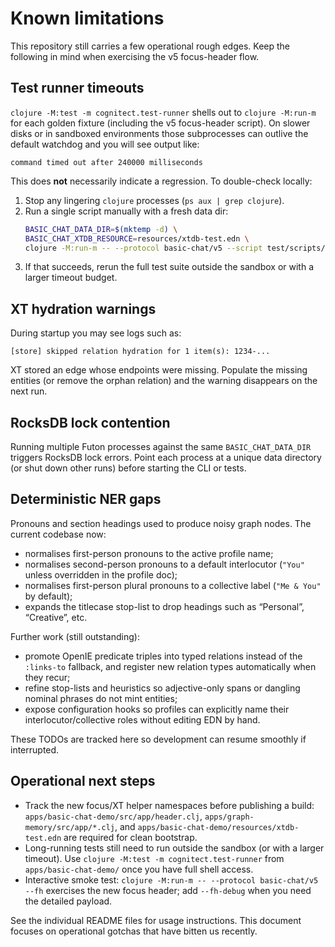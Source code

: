 # Known limitations

This repository still carries a few operational rough edges. Keep the following in
mind when exercising the v5 focus-header flow.

## Test runner timeouts

`clojure -M:test -m cognitect.test-runner` shells out to `clojure -M:run-m` for
each golden fixture (including the v5 focus-header script). On slower disks or in
sandboxed environments those subprocesses can outlive the default watchdog and
you will see output like:

```
command timed out after 240000 milliseconds
```

This does **not** necessarily indicate a regression. To double-check locally:

1. Stop any lingering `clojure` processes (`ps aux | grep clojure`).
2. Run a single script manually with a fresh data dir:
   ```bash
   BASIC_CHAT_DATA_DIR=$(mktemp -d) \
   BASIC_CHAT_XTDB_RESOURCE=resources/xtdb-test.edn \
   clojure -M:run-m -- --protocol basic-chat/v5 --script test/scripts/basic-chat/v5/focus-header.edn --fh-only
   ```
3. If that succeeds, rerun the full test suite outside the sandbox or with a
   larger timeout budget.

## XT hydration warnings

During startup you may see logs such as:

```
[store] skipped relation hydration for 1 item(s): 1234-...
```

XT stored an edge whose endpoints were missing. Populate the missing entities
(or remove the orphan relation) and the warning disappears on the next run.

## RocksDB lock contention

Running multiple Futon processes against the same `BASIC_CHAT_DATA_DIR` triggers
RocksDB lock errors. Point each process at a unique data directory (or shut down
other runs) before starting the CLI or tests.

## Deterministic NER gaps

Pronouns and section headings used to produce noisy graph nodes. The current codebase now:

- normalises first-person pronouns to the active profile name;
- normalises second-person pronouns to a default interlocutor (`"You"` unless overridden in the profile doc);
- normalises first-person plural pronouns to a collective label (`"Me & You"` by default);
- expands the titlecase stop-list to drop headings such as “Personal”, “Creative”, etc.

Further work (still outstanding):

- promote OpenIE predicate triples into typed relations instead of the `:links-to` fallback, and register new relation types automatically when they recur;
- refine stop-lists and heuristics so adjective-only spans or dangling nominal phrases do not mint entities;
- expose configuration hooks so profiles can explicitly name their interlocutor/collective roles without editing EDN by hand.

These TODOs are tracked here so development can resume smoothly if interrupted.

## Operational next steps

- Track the new focus/XT helper namespaces before publishing a build:
  `apps/basic-chat-demo/src/app/header.clj`, `apps/graph-memory/src/app/*.clj`,
  and `apps/basic-chat-demo/resources/xtdb-test.edn` are required for clean
  bootstrap.
- Long-running tests still need to run outside the sandbox (or with a larger
  timeout). Use `clojure -M:test -m cognitect.test-runner` from
  `apps/basic-chat-demo/` once you have full shell access.
- Interactive smoke test: `clojure -M:run-m -- --protocol basic-chat/v5 --fh`
  exercises the new focus header; add `--fh-debug` when you need the detailed
  payload.

See the individual README files for usage instructions. This document focuses on
operational gotchas that have bitten us recently.
